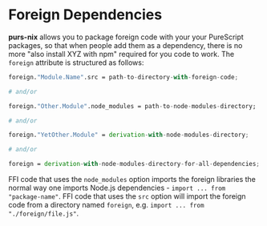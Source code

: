 # Foreign Dependencies

**purs-nix** allows you to package foreign code with your your PureScript packages, so that when people add them as a dependency, there is no more "also install XYZ with npm" required for you code to work. The `foreign` attribute is structured as follows:

```nix
foreign."Module.Name".src = path-to-directory-with-foreign-code;

# and/or

foreign."Other.Module".node_modules = path-to-node-modules-directory;

# and/or

foreign."YetOther.Module" = derivation-with-node-modules-directory;

# and/or

foreign = derivation-with-node-modules-directory-for-all-dependencies;
```

FFI code that uses the `node_modules` option imports the foreign libraries the normal way one imports Node.js dependencies - `import ... from "package-name"`. FFI code that uses the `src` option will import the foreign code from a directory named `foreign`, e.g. `import ... from "./foreign/file.js"`.
